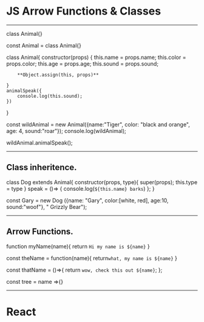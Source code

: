 # JS Arrow Functions & Classes

---

<!-- class decleration -->

class Animal{}

<!-- class expression: annoymous but assigned to a variable -->

const Animal = class Animal{}

class Animal{
constructor(props) {
this.name = props.name;
this.color = props.color;
this.age = props.age;
this.sound = props.sound;

<!-- can be used to reduce code  -->

        **Object.assign(this, props)**

    }
    animalSpeak({
        console.log(this.sound);
    })

}

const wildAnimal = new Animal({name:"Tiger", color: "black and orange", age: 4, sound:"roar"});
console.log(wildAnimal);

wildAnimal.animalSpeak();

---

## Class inheritence.

class Dog extends Animal{
constructor(props, type){
super(props);
this.type = type
}
speak = ()=> {
console.log(`${this.name} barks`)
};
}

const Gary = new Dog ({name: "Gary", color:[white, red], age:10, sound:"woof"}, " Grizzly Bear");

---

## Arrow Functions.

function myName(name){
return `Hi my name is ${name}`
}

const theName = function(name){
return`what, my name is ${name}`
}

<!-- arrow function -->

const thatName = ()=>{
return `wow, check this out ${name}`;
};

const tree = name =>{}

---

# React
